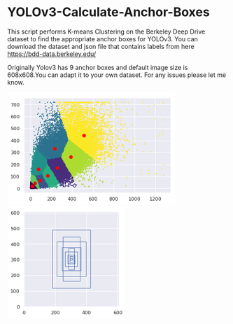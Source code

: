 # YOLOv3-Calculate-Anchor-Boxes
This script performs K-means Clustering on the Berkeley Deep Drive dataset to find the appropriate anchor boxes for YOLOv3.
You can download the dataset and json file that contains labels from here
https://bdd-data.berkeley.edu/

Originally Yolov3 has 9 anchor boxes and default image size is 608x608.You can adapt it to your own dataset.
For any issues please let me know.

![](KmeansBDD.png)  ![](KmeansBDD_Anchors.png)  
